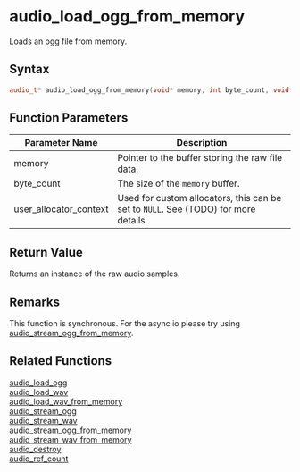 # audio_load_ogg_from_memory

Loads an ogg file from memory.

## Syntax

```cpp
audio_t* audio_load_ogg_from_memory(void* memory, int byte_count, void* user_allocator_context = NULL);
```

## Function Parameters

Parameter Name | Description
--- | ---
memory | Pointer to the buffer storing the raw file data.
byte_count | The size of the `memory` buffer.
user_allocator_context | Used for custom allocators, this can be set to `NULL`. See (TODO) for more details.

## Return Value

Returns an instance of the raw audio samples.

## Remarks

This function is synchronous. For the async io please try using [audio_stream_ogg_from_memory](https://github.com/RandyGaul/cute_framework/blob/master/docs/audio/audio/audio_stream_ogg_from_memory.md).

## Related Functions

[audio_load_ogg](https://github.com/RandyGaul/cute_framework/blob/master/docs/audio/audio/audio_load_ogg.md)  
[audio_load_wav](https://github.com/RandyGaul/cute_framework/blob/master/docs/audio/audio/audio_load_wav.md)  
[audio_load_wav_from_memory](https://github.com/RandyGaul/cute_framework/blob/master/docs/audio/audio/audio_load_wav_from_memory.md)  
[audio_stream_ogg](https://github.com/RandyGaul/cute_framework/blob/master/docs/audio/audio/audio_stream_ogg.md)  
[audio_stream_wav](https://github.com/RandyGaul/cute_framework/blob/master/docs/audio/audio/audio_stream_wav.md)  
[audio_stream_ogg_from_memory](https://github.com/RandyGaul/cute_framework/blob/master/docs/audio/audio/audio_stream_ogg_from_memory.md)  
[audio_stream_wav_from_memory](https://github.com/RandyGaul/cute_framework/blob/master/docs/audio/audio/audio_stream_wav_from_memory.md)  
[audio_destroy](https://github.com/RandyGaul/cute_framework/blob/master/docs/audio/audio/audio_destroy.md)  
[audio_ref_count](https://github.com/RandyGaul/cute_framework/blob/master/docs/audio/audio/audio_ref_count.md)  
